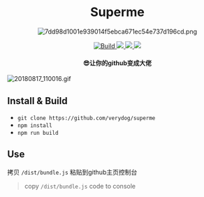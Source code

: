 
<h1 align="center">
Superme
</h1>

<p align="center">
  <img src="https://i.loli.net/2018/09/05/5b8f38f82f7bb.png" alt="7dd98d1001e939014f5ebca671ec54e737d196cd.png" title="7dd98d1001e939014f5ebca671ec54e737d196cd.png" />
</p>

<p align="center">
  
  <a href="https://travis-ci.org/cmdboys/superme" title="Build">
    <img src="https://travis-ci.org/cmdboys/superme.svg?branch=master" alt="Build">
  </a>
  <a href="https://opensource.org/licenses/mit-license.php">
    <img src="https://badges.frapsoft.com/os/mit/mit.svg?v=103">
  </a>
  <a href="#">
    <img src="https://img.shields.io/github/package-json/v/cmdboys/superme.svg">
  </a>
  <a href="#">
    <img src="https://badges.frapsoft.com/os/v3/open-source.svg?v=103">
  </a>
  
</p>

<h4 align="center">
😎让你的github变成大佬  
</h4>





![20180817_110016.gif](https://i.loli.net/2018/08/17/5b763af3aef38.gif)

## Install & Build

* `git clone https://github.com/verydog/superme`
* `npm install`
* `npm run build`

## Use
拷贝 `/dist/bundle.js` 粘贴到github主页控制台
> copy `/dist/bundle.js` code to console

